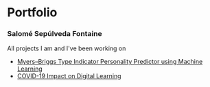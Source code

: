 <h1>Portfolio</h1>
<h3>Salomé Sepúlveda Fontaine</h3>
<p>All projects I am and I've been working on</p>

<p>
<ul>
  
  <li> <a href='https://github.com/ApusDT/MBTI-Personality-Predictor-using-Machine-Learning'>Myers–Briggs Type Indicator Personality Predictor using Machine Learning </a></li>
  
   <li> <a href='https://www.kaggle.com/filo12guda/learnplatform-covid-19-impact-on-digital-learning'>COVID-19 Impact on Digital Learning </a></li>
  
</ul>
</p>
